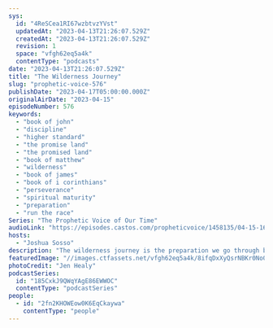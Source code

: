 ```yaml
---
sys:
  id: "4ReSCea1RI67wzbtvzYVst"
  updatedAt: "2023-04-13T21:26:07.529Z"
  createdAt: "2023-04-13T21:26:07.529Z"
  revision: 1
  space: "vfgh62eq5a4k"
  contentType: "podcasts"
date: "2023-04-13T21:26:07.529Z"
title: "The Wilderness Journey"
slug: "prophetic-voice-576"
publishDate: "2023-04-17T05:00:00.000Z"
originalAirDate: "2023-04-15"
episodeNumber: 576
keywords:
  - "book of john"
  - "discipline"
  - "higher standard"
  - "the promise land"
  - "the promised land"
  - "book of matthew"
  - "wilderness"
  - "book of james"
  - "book of i corinthians"
  - "perseverance"
  - "spiritual maturity"
  - "preparation"
  - "run the race"
Series: "The Prophetic Voice of Our Time"
audioLink: "https://episodes.castos.com/propheticvoice/1458135/04-15-16-23-The-Prophetic-Voice-of-our-Time-mixdown-.mp3"
hosts:
  - "Joshua Sosso"
description: "The wilderness journey is the preparation we go through before we reach the promised land. We need to be willing to undergo the discipline process and hold ourselves to a higher standard in order to reach our full calling in Christ. We cannot take any decision or opportunity for granted; we must be led by God in everything we do and run the race as if to win the prize."
featuredImage: "//images.ctfassets.net/vfgh62eq5a4k/8ifqDxXyQsrNBKr0No0Jc/3fbd5424e0d9cefa2e3689276aa5f425/pexels-jen-healy-2542332__1_.jpg"
photoCredit: "Jen Healy"
podcastSeries:
  id: "185CxkJ9QWqYAgE86EWWOC"
  contentType: "podcastSeries"
people:
  - id: "2fn2KHOWEow0K6EqCkaywa"
    contentType: "people"
---
```

